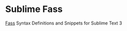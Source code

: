 # Sublime Fass

[Fass](https://github.com/novant-io/fass) Syntax Definitions and Snippets
for Sublime Text 3